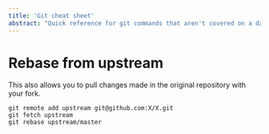```yaml
---
title: 'Git cheat sheet'
abstract: "Quick reference for git commands that aren't covered on a daily basis"
---
```


# Rebase from upstream

This also allows you to pull changes made in the original repository with your fork.

```
git remote add upstream git@github.com:X/X.git
git fetch upstream
git rebase upstream/master
```

